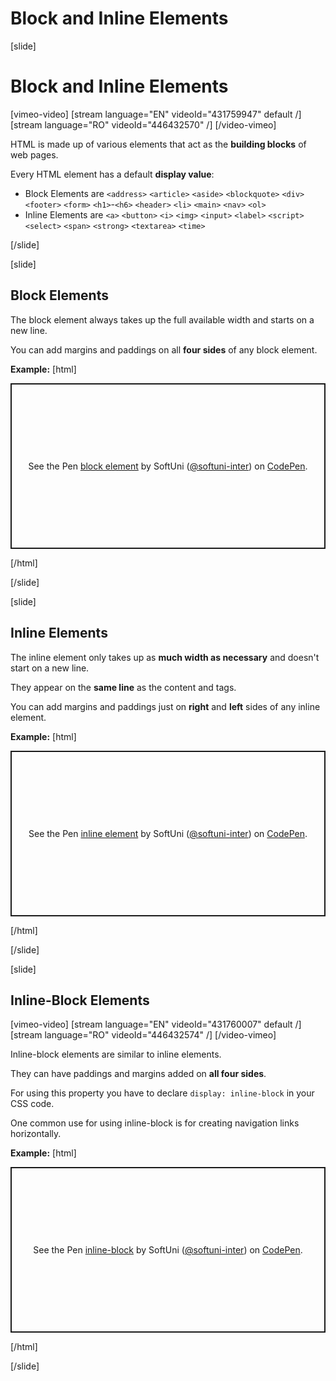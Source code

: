 # Block and Inline Elements

[slide]

# Block and Inline Elements

[vimeo-video]
[stream language="EN" videoId="431759947" default /]
[stream language="RO" videoId="446432570" /]
[/video-vimeo]

HTML is made up of various elements that act as the **building blocks** of web pages. 

Every HTML element has a default **display value**:
* Block Elements are `<address>` `<article>` `<aside>` `<blockquote>` `<div>` `<footer>` `<form>` `<h1>`-`<h6>` `<header>` `<li>` `<main>` `<nav>` `<ol>`
* Inline Elements are `<a>` `<button>` `<i>` `<img>` `<input>` `<label>`  `<script>` `<select>`  `<span>` `<strong>` `<textarea>` `<time>`

[/slide]

[slide]
## Block Elements

The block element always takes up the full available width and starts on a new line.

You can add margins and paddings on all **four sides** of any block element.

**Example:**
[html]
<p class="codepen" data-height="265" data-theme-id="39135" data-default-tab="result" data-user="softuni-inter" data-slug-hash="GRpXKQa" style="height: 265px; box-sizing: border-box; display: flex; align-items: center; justify-content: center; border: 2px solid; margin: 1em 0; padding: 1em;" data-pen-title="block element">
  <span>See the Pen <a href="https://codepen.io/softuni-inter/pen/GRpXKQa">
  block element</a> by SoftUni (<a href="https://codepen.io/softuni-inter">@softuni-inter</a>)
  on <a href="https://codepen.io">CodePen</a>.</span>
</p>
<script async src="https://static.codepen.io/assets/embed/ei.js"></script>

[/html]

[/slide]

[slide]
## Inline Elements

The inline element only takes up as **much width as necessary** and doesn't start on a new line.

They appear on the **same line** as the content and tags.

You can add margins and paddings just on **right** and **left** sides of any inline element.

**Example:**
[html]
<p class="codepen" data-height="265" data-theme-id="39135" data-default-tab="result" data-user="softuni-inter" data-slug-hash="BaoOBGN" style="height: 265px; box-sizing: border-box; display: flex; align-items: center; justify-content: center; border: 2px solid; margin: 1em 0; padding: 1em;" data-pen-title="inline element">
  <span>See the Pen <a href="https://codepen.io/softuni-inter/pen/BaoOBGN">
  inline element</a> by SoftUni (<a href="https://codepen.io/softuni-inter">@softuni-inter</a>)
  on <a href="https://codepen.io">CodePen</a>.</span>
</p>
<script async src="https://static.codepen.io/assets/embed/ei.js"></script>

[/html]

[/slide]

[slide]
## Inline-Block Elements

[vimeo-video]
[stream language="EN" videoId="431760007" default /]
[stream language="RO" videoId="446432574" /]
[/video-vimeo]

Inline-block elements are similar to inline elements.

They can have paddings and margins added on **all four sides**.

For using this property you have to declare `display: inline-block` in your CSS code.

One common use for using inline-block is for creating navigation links horizontally.

**Example:**
[html]
<p class="codepen" data-height="265" data-theme-id="39135" data-default-tab="result" data-user="softuni-inter" data-slug-hash="LYpJPqX" style="height: 265px; box-sizing: border-box; display: flex; align-items: center; justify-content: center; border: 2px solid; margin: 1em 0; padding: 1em;" data-pen-title="inline-block">
  <span>See the Pen <a href="https://codepen.io/softuni-inter/pen/LYpJPqX">
  inline-block</a> by SoftUni (<a href="https://codepen.io/softuni-inter">@softuni-inter</a>)
  on <a href="https://codepen.io">CodePen</a>.</span>
</p>
<script async src="https://static.codepen.io/assets/embed/ei.js"></script>

[/html]

[/slide]